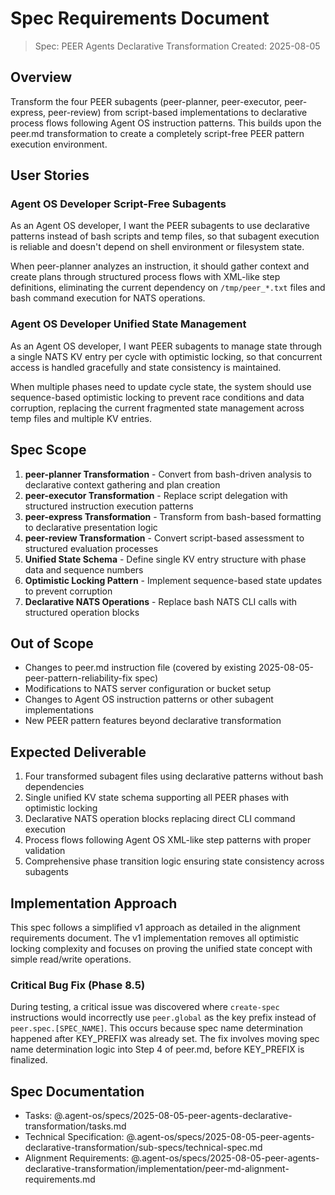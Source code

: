 # Spec Requirements Document

> Spec: PEER Agents Declarative Transformation
> Created: 2025-08-05

## Overview

Transform the four PEER subagents (peer-planner, peer-executor, peer-express, peer-review) from script-based implementations to declarative process flows following Agent OS instruction patterns. This builds upon the peer.md transformation to create a completely script-free PEER pattern execution environment.

## User Stories

### Agent OS Developer Script-Free Subagents

As an Agent OS developer, I want the PEER subagents to use declarative patterns instead of bash scripts and temp files, so that subagent execution is reliable and doesn't depend on shell environment or filesystem state.

When peer-planner analyzes an instruction, it should gather context and create plans through structured process flows with XML-like step definitions, eliminating the current dependency on `/tmp/peer_*.txt` files and bash command execution for NATS operations.

### Agent OS Developer Unified State Management

As an Agent OS developer, I want PEER subagents to manage state through a single NATS KV entry per cycle with optimistic locking, so that concurrent access is handled gracefully and state consistency is maintained.

When multiple phases need to update cycle state, the system should use sequence-based optimistic locking to prevent race conditions and data corruption, replacing the current fragmented state management across temp files and multiple KV entries.

## Spec Scope

1. **peer-planner Transformation** - Convert from bash-driven analysis to declarative context gathering and plan creation
2. **peer-executor Transformation** - Replace script delegation with structured instruction execution patterns  
3. **peer-express Transformation** - Transform from bash-based formatting to declarative presentation logic
4. **peer-review Transformation** - Convert script-based assessment to structured evaluation processes
5. **Unified State Schema** - Define single KV entry structure with phase data and sequence numbers
6. **Optimistic Locking Pattern** - Implement sequence-based state updates to prevent corruption
7. **Declarative NATS Operations** - Replace bash NATS CLI calls with structured operation blocks

## Out of Scope

- Changes to peer.md instruction file (covered by existing 2025-08-05-peer-pattern-reliability-fix spec)
- Modifications to NATS server configuration or bucket setup
- Changes to Agent OS instruction patterns or other subagent implementations
- New PEER pattern features beyond declarative transformation

## Expected Deliverable

1. Four transformed subagent files using declarative patterns without bash dependencies
2. Single unified KV state schema supporting all PEER phases with optimistic locking
3. Declarative NATS operation blocks replacing direct CLI command execution
4. Process flows following Agent OS XML-like step patterns with proper validation
5. Comprehensive phase transition logic ensuring state consistency across subagents

## Implementation Approach

This spec follows a simplified v1 approach as detailed in the alignment requirements document. The v1 implementation removes all optimistic locking complexity and focuses on proving the unified state concept with simple read/write operations.

### Critical Bug Fix (Phase 8.5)

During testing, a critical issue was discovered where `create-spec` instructions would incorrectly use `peer.global` as the key prefix instead of `peer.spec.[SPEC_NAME]`. This occurs because spec name determination happened after KEY_PREFIX was already set. The fix involves moving spec name determination logic into Step 4 of peer.md, before KEY_PREFIX is finalized.

## Spec Documentation

- Tasks: @.agent-os/specs/2025-08-05-peer-agents-declarative-transformation/tasks.md
- Technical Specification: @.agent-os/specs/2025-08-05-peer-agents-declarative-transformation/sub-specs/technical-spec.md
- Alignment Requirements: @.agent-os/specs/2025-08-05-peer-agents-declarative-transformation/implementation/peer-md-alignment-requirements.md